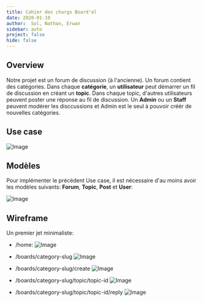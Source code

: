 ```yaml
---
title: Cahier des chargs Board'el
date: 2020-01-10
author:  Sol, Nathan, Erwan
sidebar: auto
project: false
hide: false
---
```


##  Overview

Notre projet est un forum de discussion (à l'ancienne). Un forum contient des catégories. Dans chaque **catégorie**, un **utilisateur** peut démarrer un fil de discussion en créant un **topic**. Dans chaque topic, d'autres utilisateurs peuvent poster une réponse au fil de discussion. Un **Admin** ou un **Staff** peuvent modérer les disccussions et Admin est le seul à pouvoir créér de nouvelles catégories.


## Use case

![Image](https://i.imgur.com/rqmaSKJ.png)

## Modèles

Pour implémenter le précédent Use case, il est nécessaire d'au moins avoir les modèles suivants: **Forum**, **Topic**, **Post** et **User**:

![Image](https://i.imgur.com/oQWx9FB.png)


## Wireframe

Un premier jet minimaliste:

* /home:
![Image](https://i.imgur.com/Lmros1D.png)

* /boards/category-slug
![Image](https://i.imgur.com/vSHefPm.png)

* /boards/category-slug/create
![Image](https://i.imgur.com/FRl25Nr.png)

* /boards/category-slug/topic/topic-id
![Image](https://i.imgur.com/Pkd7sMT.png)

* /boards/category-slug/topic/topic-id/reply
![Image](https://i.imgur.com/wYI5ku7.png)